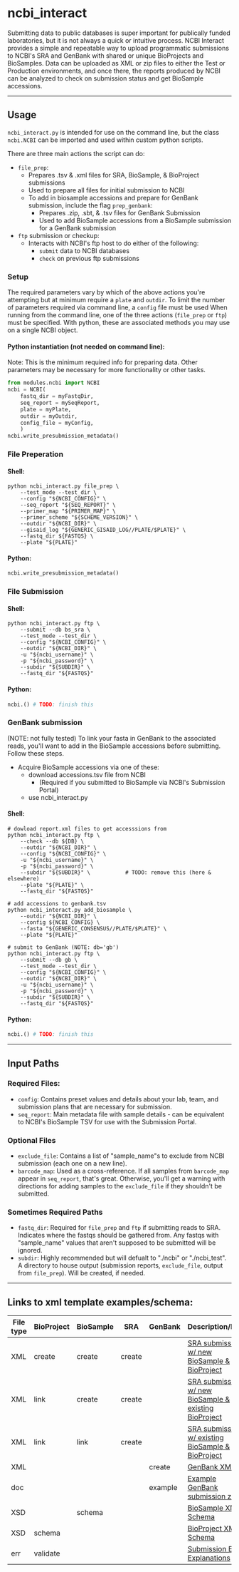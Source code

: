 # ncbi_interact
Submitting data to public databases is super important for publically funded laboratories, but it is not always a quick or intuitive process. NCBI Interact provides a simple and repeatable way to upload programmatic submissions to NCBI's SRA and GenBank with shared or unique BioProjects and BioSamples. Data can be uploaded as XML or zip files to either the Test or Production environments, and once there, the reports produced by NCBI can be analyzed to check on submission status and get BioSample accessions.

***
## Usage

`ncbi_interact.py` is intended for use on the command line, but the class `ncbi.NCBI` can be imported and used within custom python scripts.

There are three main actions the script can do:
* `file_prep`: 
  * Prepares .tsv & .xml files for SRA, BioSample, & BioProject submissions
  * Used to prepare all files for initial submission to NCBI
  * To add in biosample accessions and prepare for GenBank submission, include the flag `prep_genbank`:
    * Prepares .zip, .sbt, & .tsv files for GenBank Submission
    * Used to add BioSample accessions from a BioSample submission for a GenBank submission
* `ftp` submission or checkup:
  * Interacts with NCBI's ftp host to do either of the following:
    * `submit` data to NCBI databases 
    * `check` on previous ftp submissions

### Setup
The required parameters vary by which of the above actions you're attempting but at minimum require a `plate` and `outdir`. To limit the number of parameters required via command line, a `config` file must be used When running from the command line, one of the three actions (`file_prep` or `ftp`) must be specified. With python, these are associated methods you may use on a single NCBI object.

#### Python instantiation (not needed on command line):
Note: This is the minimum required info for preparing data. Other parameters may be necessary for more functionality or other tasks.  
```python
from modules.ncbi import NCBI
ncbi = NCBI(
    fastq_dir = myFastqDir,
    seq_report = mySeqReport,
    plate = myPlate,
    outdir = myOutdir,
    config_file = myConfig,
    )
ncbi.write_presubmission_metadata()
```

### File Preperation
#### Shell:
```console
python ncbi_interact.py file_prep \
    --test_mode --test_dir \
    --config "${NCBI_CONFIG}" \
    --seq_report "${SEQ_REPORT}" \
    --primer_map "${PRIMER_MAP}" \
    --primer_scheme "${SCHEME_VERSION}" \
    --outdir "${NCBI_DIR}" \
    --gisaid_log "${GENERIC_GISAID_LOG//PLATE/$PLATE}" \
    --fastq_dir ${FASTQS} \
    --plate "${PLATE}"
```
#### Python:
```python
ncbi.write_presubmission_metadata()
```

### File Submission
#### Shell:
```console
python ncbi_interact.py ftp \
    --submit --db bs_sra \
    --test_mode --test_dir \
    --config "${NCBI_CONFIG}" \
    --outdir "${NCBI_DIR}" \
    -u "${ncbi_username}" \
    -p "${ncbi_password}" \
    --subdir "${SUBDIR}" \
    --fastq_dir "${FASTQS}"
```
#### Python:
```python
ncbi.() # TODO: finish this
```

### GenBank submission
(NOTE: not fully tested)
To link your fasta in GenBank to the associated reads, you'll want to add in the BioSample accessions before submitting. Follow these steps.
* Acquire BioSample accessions via one of these:
  * download accessions.tsv file from NCBI
    * (Required if you submitted to BioSample via NCBI's Submission Portal)
  * use ncbi_interact.py
#### Shell:
```console
# dowload report.xml files to get accesssions from
python ncbi_interact.py ftp \
    --check --db ${DB} \
    --outdir "${NCBI_DIR}" \
    --config "${NCBI_CONFIG}" \
    -u "${ncbi_username}" \
    -p "${ncbi_password}" \
    --subdir "${SUBDIR}" \           # TODO: remove this (here & elsewhere)
    --plate "${PLATE}" \
    --fastq_dir "${FASTQS}"

# add accessions to genbank.tsv
python ncbi_interact.py add_biosample \
    --outdir "${NCBI_DIR}" \
    --config ${NCBI_CONFIG} \
    --fasta "${GENERIC_CONSENSUS//PLATE/$PLATE}" \
    --plate "${PLATE}"

# submit to GenBank (NOTE: db='gb')
python ncbi_interact.py ftp \
    --submit --db gb \
    --test_mode --test_dir \
    --config "${NCBI_CONFIG}" \
    --outdir "${NCBI_DIR}" \
    -u "${ncbi_username}" \
    -p "${ncbi_password}" \
    --subdir "${SUBDIR}" \
    --fastq_dir "${FASTQS}"
```
#### Python:
```python
ncbi.() # TODO: finish this
```

***
## Input Paths
### Required Files:
  * `config`: Contains preset values and details about your lab, team, and submission plans that are necessary for submission.
  * `seq_report`: Main metadata file with sample details - can be equivalent to NCBI's BioSample TSV for use with the Submission Portal.
### Optional Files
  * `exclude_file`: Contains a list of "sample_name"s to exclude from NCBI submission (each one on a new line).
  * `barcode_map`: Used as a cross-reference. If all samples from `barcode_map` appear in `seq_report`, that's great. Otherwise, you'll get a warning with directions for adding samples to the `exclude_file` if they shouldn't be submitted.
### Sometimes Required Paths
  * `fastq_dir`: Required for `file_prep` and `ftp` if submitting reads to SRA. Indicates where the fastqs should be gathered from. Any fastqs with "sample_name" values that aren't supposed to be submitted will be ignored.
  * `subdir`: Highly recommended but will defualt to "./ncbi" or "./ncbi_test". A directory to house output (submission reports, `exclude_file`, output from `file_prep`). Will be created, if needed.

***
## Links to xml template examples/schema:
| File type | BioProject | BioSample | SRA | GenBank | Description/Link
|  --- | --- | --- | --- | --- | --- |
| XML | create | create | create |  | [SRA submission w/ new BioSample & BioProject](https://www.ncbi.nlm.nih.gov/viewvc/v1/trunk/submit/public-docs/sra/samples/sra.submission.bs.bp.run.xml?view=co)
| XML | link | create | create |  | [SRA submission w/ new BioSample & existing BioProject](https://www.ncbi.nlm.nih.gov/viewvc/v1/trunk/submit/public-docs/sra/samples/sra.submission.bs.run.xml?view=co)
| XML | link | link | create |  | [SRA submission w/ existing BioSample & BioProject](https://www.ncbi.nlm.nih.gov/viewvc/v1/trunk/submit/public-docs/sra/samples/sra.submission.run.xml?view=co)
| XML |  |  |  | create | [GenBank XML](https://www.ncbi.nlm.nih.gov/viewvc/v1/trunk/submit/public-docs/genbank/SARS-CoV-2/submission.xml?view=co)
| doc |  |  |  | example | [Example GenBank submission zip](https://www.ncbi.nlm.nih.gov/viewvc/v1/trunk/submit/public-docs/genbank/SARS-CoV-2/)
| XSD |  | schema |  |  | [BioSample XML Schema](https://www.ncbi.nlm.nih.gov/viewvc/v1/trunk/submit/public-docs/biosample/biosample.xsd?revision=71107&view=co)
| XSD | schema |  |  |  | [BioProject XML Schema](https://www.ncbi.nlm.nih.gov/viewvc/v1/trunk/submit/public-docs/bioproject/bioproject.xsd?view=co)
| err | validate |  |  |  | [Submission Error Explanations](https://www.ncbi.nlm.nih.gov/projects/biosample/docs/submission/validation/errors.xml)
